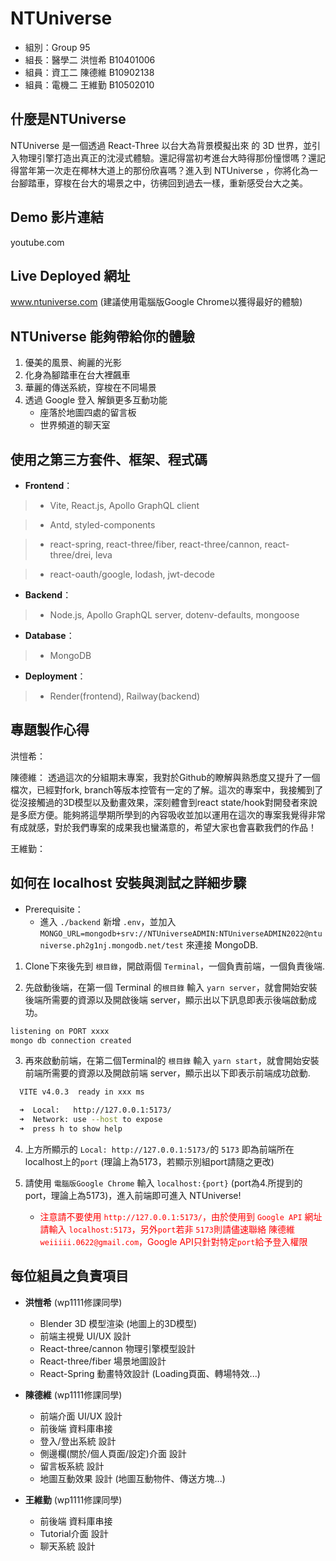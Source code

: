
# NTUniverse

* 組別：Group 95
* 組長：醫學二 洪愷希 B10401006
* 組員：資工二 陳德維 B10902138
* 組員：電機二 王維勤 B10502010

## 什麼是NTUniverse

NTUniverse 是一個透過 React-Three 以台大為背景模擬出來 的 3D 世界，並引入物理引擎打造出真正的沈浸式體驗。還記得當初考進台大時得那份憧憬嗎？還記得當年第一次走在椰林大道上的那份欣喜嗎？進入到 NTUniverse ，你將化為一台腳踏車，穿梭在台大的場景之中，彷彿回到過去一樣，重新感受台大之美。

## Demo 影片連結

youtube.com

## Live Deployed 網址

www.ntuniverse.com
(建議使用電腦版Google Chrome以獲得最好的體驗)

## NTUniverse 能夠帶給你的體驗

1. 優美的風景、絢麗的光影
2. 化身為腳踏車在台大裡飆車
3. 華麗的傳送系統，穿梭在不同場景
4. 透過 Google 登入 解鎖更多互動功能
    * 座落於地圖四處的留言板
    * 世界頻道的聊天室

## 使用之第三方套件、框架、程式碼

* __Frontend__：
> * Vite, React.js, Apollo GraphQL client

> * Antd, styled-components

> * react-spring, react-three/fiber, react-three/cannon, react-three/drei, leva

> * react-oauth/google, lodash, jwt-decode

* __Backend__：
> * Node.js, Apollo GraphQL server, dotenv-defaults, mongoose
* __Database__：
> * MongoDB

* __Deployment__：
> * Render(frontend), Railway(backend)

## 專題製作心得

洪愷希：

陳德維：
透過這次的分組期末專案，我對於Github的瞭解與熟悉度又提升了一個檔次，已經對fork, branch等版本控管有一定的了解。這次的專案中，我接觸到了從沒接觸過的3D模型以及動畫效果，深刻體會到react state/hook對開發者來說是多麽方便。能夠將這學期所學到的內容吸收並加以運用在這次的專案我覺得非常有成就感，對於我們專案的成果我也蠻滿意的，希望大家也會喜歡我們的作品！

王維勤：

## 如何在 localhost 安裝與測試之詳細步驟

* Prerequisite：
    * 進入 `./backend` 新增 `.env`，並加入
    `MONGO_URL=mongodb+srv://NTUniverseADMIN:NTUniverseADMIN2022@ntuniverse.ph2g1nj.mongodb.net/test` 來連接 MongoDB.

1. Clone下來後先到 `根目錄`，開啟兩個 `Terminal`，一個負責前端，一個負責後端.

2. 先啟動後端，在第一個 Terminal 的`根目錄` 輸入 `yarn server`，就會開始安裝後端所需要的資源以及開啟後端 server，顯示出以下訊息即表示後端啟動成功。

``` bash
listening on PORT xxxx
mongo db connection created
```

3. 再來啟動前端，在第二個Terminal的 `根目錄` 輸入 `yarn start`，就會開始安裝前端所需要的資源以及開啟前端 server，顯示出以下即表示前端成功啟動.

```bash
  VITE v4.0.3  ready in xxx ms

  ➜  Local:   http://127.0.0.1:5173/
  ➜  Network: use --host to expose
  ➜  press h to show help
```

4. 上方所顯示的 `Local: http://127.0.0.1:5173/`的 `5173` 即為前端所在localhost上的`port` (理論上為5173，若顯示別組port請隨之更改)

5. 請使用 `電腦版Google Chrome` 輸入 `localhost:{port}` (port為4.所提到的port，理論上為5173)，進入前端即可進入 NTUniverse!

    * <font color=#FF0000>注意請不要使用 `http://127.0.0.1:5173/`，由於使用到 `Google API` 網址請輸入 `localhost:5173`，另外`port`若非 `5173`則請儘速聯絡 陳德維 `weiiiii.0622@gmail.com`，Google API只針對特定`port`給予登入權限</font>

## 每位組員之負責項目

* **洪愷希** (wp1111修課同學)
    * Blender 3D 模型渲染 (地圖上的3D模型)
    * 前端主視覺 UI/UX 設計
    * React-three/cannon 物理引擎模型設計
    * React-three/fiber 場景地圖設計
    * React-Spring 動畫特效設計 (Loading頁面、轉場特效...)

* **陳德維** (wp1111修課同學)
    * 前端介面 UI/UX 設計
    * 前後端 資料庫串接
    * 登入/登出系統 設計
    * 側邊欄(關於/個人頁面/設定)介面 設計
    * 留言板系統 設計
    * 地圖互動效果 設計 (地圖互動物件、傳送方塊...)

* **王維勤** (wp1111修課同學)
    * 前後端 資料庫串接
    * Tutorial介面 設計
    * 聊天系統 設計
